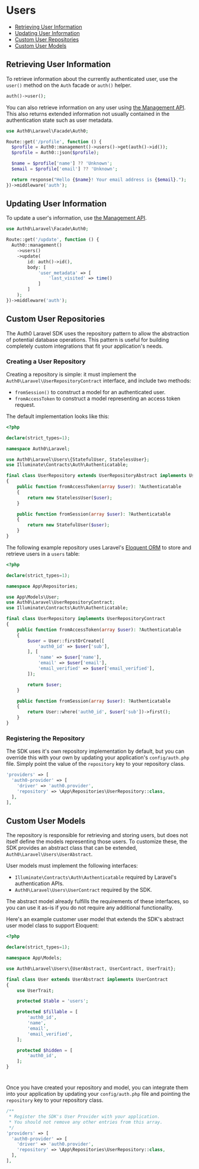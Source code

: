 # Users

-   [Retrieving User Information](#retrieving-user-information)
-   [Updating User Information](#updating-user-information)
-   [Custom User Repositories](#custom-user-repositories)
-   [Custom User Models](#custom-user-models)

## Retrieving User Information

To retrieve information about the currently authenticated user, use the `user()` method on the `Auth` facade or `auth()` helper.

```php
auth()->user();
```

You can also retrieve information on any user using [the Management API](./Management.md). This also returns extended information not usually contained in the authentication state such as user metadata.

```php
use Auth0\Laravel\Facade\Auth0;

Route::get('/profile', function () {
  $profile = Auth0::management()->users()->get(auth()->id());
  $profile = Auth0::json($profile);

  $name = $profile['name'] ?? 'Unknown';
  $email = $profile['email'] ?? 'Unknown';

  return response("Hello {$name}! Your email address is {$email}.");
})->middleware('auth');
```

## Updating User Information

To update a user's information, use [the Management API](./Management.md).

```php
use Auth0\Laravel\Facade\Auth0;

Route::get('/update', function () {
  Auth0::management()
    ->users()
    ->update(
        id: auth()->id(),
        body: [
            'user_metadata' => [
                'last_visited' => time()
            ]
        ]
    );
})->middleware('auth');
```

## Custom User Repositories

The Auth0 Laravel SDK uses the repository pattern to allow the abstraction of potential database operations. This pattern is useful for building completely custom integrations that fit your application's needs.

### Creating a User Repository

Creating a repository is simple: it must implement the `Auth0\Laravel\UserRepositoryContract` interface, and include two methods:

-   `fromSession()` to construct a model for an authenticated user.
-   `fromAccessToken` to construct a model representing an access token request.

The default implementation looks like this:

```php
<?php

declare(strict_types=1);

namespace Auth0\Laravel;

use Auth0\Laravel\Users\{StatefulUser, StatelessUser};
use Illuminate\Contracts\Auth\Authenticatable;

final class UserRepository extends UserRepositoryAbstract implements UserRepositoryContract
{
    public function fromAccessToken(array $user): ?Authenticatable
    {
        return new StatelessUser($user);
    }

    public function fromSession(array $user): ?Authenticatable
    {
        return new StatefulUser($user);
    }
}
```

The following example repository uses Laravel's [Eloquent ORM](https://laravel.com/docs/eloquent) to store and retrieve users in a `users` table:

```php
<?php

declare(strict_types=1);

namespace App\Repositories;

use App\Models\User;
use Auth0\Laravel\UserRepositoryContract;
use Illuminate\Contracts\Auth\Authenticatable;

final class UserRepository implements UserRepositoryContract
{
    public function fromAccessToken(array $user): ?Authenticatable
    {
        $user = User::firstOrCreate([
            'auth0_id' => $user['sub'],
        ], [
            'name' => $user['name'],
            'email' => $user['email'],
            'email_verified' => $user['email_verified'],
        ]);

        return $user;
    }

    public function fromSession(array $user): ?Authenticatable
    {
        return User::where('auth0_id', $user['sub'])->first();
    }
}
```

### Registering the Repository

The SDK uses it's own repository implementation by default, but you can override this with your own by updating your application's `config/auth.php` file. Simply point the value of the `repository` key to your repository class.

```php
'providers' => [
  'auth0-provider' => [
    'driver' => 'auth0.provider',
    'repository' => \App\Repositories\UserRepository::class,
  ],
],
```

## Custom User Models

The repository is responsible for retrieving and storing users, but does not itself define the models representing those users. To customize these, the SDK provides an abstract class that can be extended, `Auth0\Laravel\Users\UserAbstract`.

User models must implement the following interfaces:

-   `Illuminate\Contracts\Auth\Authenticatable` required by Laravel's authentication APIs.
-   `Auth0\Laravel\Users\UserContract` required by the SDK.

The abstract model already fulfills the requirements of these interfaces, so you can use it as-is if you do not require any additional functionality.

Here's an example customer user model that extends the SDK's abstract user model class to support Eloquent:

```php
<?php

declare(strict_types=1);

namespace App\Models;

use Auth0\Laravel\Users\{UserAbstract, UserContract, UserTrait};

final class User extends UserAbstract implements UserContract
{
    use UserTrait;

    protected $table = 'users';

    protected $fillable = [
        'auth0_id',
        'name',
        'email',
        'email_verified',
    ];

    protected $hidden = [
        'auth0_id',
    ];
}
```

#

Once you have created your repository and model, you can integrate them into your application by updating your `config/auth.php` file and pointing the `repository` key to your repository class.

```php
/**
 * Register the SDK's User Provider with your application.
 * You should not remove any other entries from this array.
 */
'providers' => [
  'auth0-provider' => [
    'driver' => 'auth0.provider',
    'repository' => \App\Repositories\UserRepository::class,
  ],
],
```
